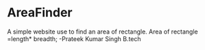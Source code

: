 # AreaFinder
A simple website use to find an area of rectangle.
Area of rectangle =length* breadth;
-Prateek Kumar Singh
B.tech